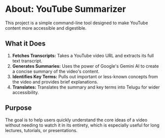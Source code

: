 # About: YouTube Summarizer

This project is a simple command-line tool designed to make YouTube content more accessible and digestible.

## What it Does

1.  **Fetches Transcripts:** Takes a YouTube video URL and extracts its full text transcript.
2.  **Generates Summaries:** Uses the power of Google's Gemini AI to create a concise summary of the video's content.
3.  **Identifies Key Terms:** Pulls out important or less-known concepts from the video and provides brief explanations.
4.  **Translates:** Translates the summary and key terms into Telugu for wider accessibility.

## Purpose

The goal is to help users quickly understand the core ideas of a video without needing to watch it in its entirety, which is especially useful for long lectures, tutorials, or presentations.
